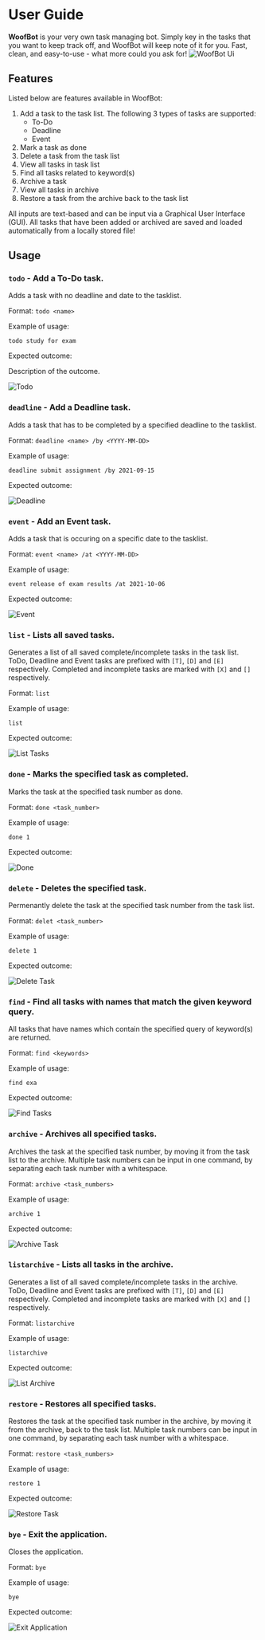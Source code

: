 # User Guide
**WoofBot** is your very own task managing bot. Simply key in the tasks that you want to keep track off, and WoofBot will keep note of it for you. Fast, clean, and easy-to-use - what more could you ask for!
![WoofBot Ui](/docs/Ui.png.png)

## Features
Listed below are features available in WoofBot:
1. Add a task to the task list. The following 3 types of tasks are supported:
    * To-Do
    * Deadline
    * Event
2. Mark a task as done
3. Delete a task from the task list
4. View all tasks in task list
5. Find all tasks related to keyword(s)
6. Archive a task
7. View all tasks in archive
8. Restore a task from the archive back to the task list

All inputs are text-based and can be input via a Graphical User Interface (GUI).
All tasks that have been added or archived are saved and loaded automatically from a locally stored file!

## Usage

### `todo` - Add a To-Do task.

Adds a task with no deadline and date to the tasklist.

Format: `todo <name>`

Example of usage:

`todo study for exam`

Expected outcome:

Description of the outcome.

![Todo](/docs/Todo.png)

### `deadline` - Add a Deadline task.

Adds a task that has to be completed by a specified deadline to the tasklist.

Format: `deadline <name> /by <YYYY-MM-DD>`

Example of usage:

`deadline submit assignment /by 2021-09-15`

Expected outcome:

![Deadline](/docs/Deadline.png)

### `event` - Add an Event task.

Adds a task that is occuring on a specific date to the tasklist.

Format: `event <name> /at <YYYY-MM-DD>`

Example of usage:

`event release of exam results /at 2021-10-06`

Expected outcome:

![Event](/docs/Event.png)

### `list` - Lists all saved tasks.

Generates a list of all saved complete/incomplete tasks in the task list. ToDo, Deadline and Event tasks are prefixed with `[T]`, `[D]` and `[E]` respectively. Completed and incomplete tasks are marked with `[X]` and `[]` respectively.

Format: `list`

Example of usage:

`list`

Expected outcome:

![List Tasks](/docs/List.png)

### `done` - Marks the specified task as completed.

Marks the task at the specified task number as done.

Format: `done <task_number>`

Example of usage:

`done 1`

Expected outcome:

![Done](/docs/Done.png)

### `delete` - Deletes the specified task.

Permenantly delete the task at the specified task number from the task list.

Format: `delet <task_number>`

Example of usage:

`delete 1`

Expected outcome:

![Delete Task](/docs/Delete.png)

### `find` - Find all tasks with names that match the given keyword query.

All tasks that have names which contain the specified query of keyword(s) are returned.

Format: `find <keywords>`

Example of usage:

`find exa`

Expected outcome:

![Find Tasks](/docs/Find.png)

### `archive` - Archives all specified tasks.

Archives the task at the specified task number, by moving it from the task list to the archive.
Multiple task numbers can be input in one command, by separating each task number with a whitespace.

Format: `archive <task_numbers>`

Example of usage:

`archive 1`

Expected outcome:

![Archive Task](/docs/Archive.png)

### `listarchive` - Lists all tasks in the archive.

Generates a list of all saved complete/incomplete tasks in the archive. ToDo, Deadline and Event tasks are prefixed with `[T]`, `[D]` and `[E]` respectively. Completed and incomplete tasks are marked with `[X]` and `[]` respectively.

Format: `listarchive`

Example of usage:

`listarchive`

Expected outcome:

![List Archive](/docs/ArchiveList.png)

### `restore` - Restores all specified tasks.

Restores the task at the specified task number in the archive, by moving it from the archive, back to the task list.
Multiple task numbers can be input in one command, by separating each task number with a whitespace.

Format: `restore <task_numbers>`

Example of usage:

`restore 1`

Expected outcome:

![Restore Task](/docs/Restore.png)

### `bye` - Exit the application.

Closes the application.

Format: `bye`

Example of usage:

`bye`

Expected outcome:

![Exit Application](/docs/Bye.png)
